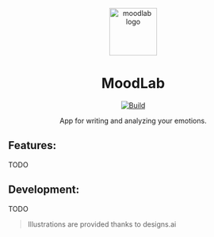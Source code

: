 <div  align="center">
  
  <img width="96" align="center" src="https://github.com/orl0pl/moodlab/assets/93262125/a9f0e2a0-0ccc-4613-a701-3968a34889d1" alt="moodlab logo"></img>

  <h1  align="center">MoodLab</h1>
</div>


<div align="center">

  <a href="">[![Build](https://github.com/orl0pl/moodlab/actions/workflows/dart.yml/badge.svg)](https://github.com/orl0pl/moodlab/actions/workflows/dart.yml)</a>

</div>
<div align="center">
App for writing and analyzing your emotions.

</div>

## Features:

TODO

## Development:

TODO


> Illustrations are provided thanks to designs.ai
